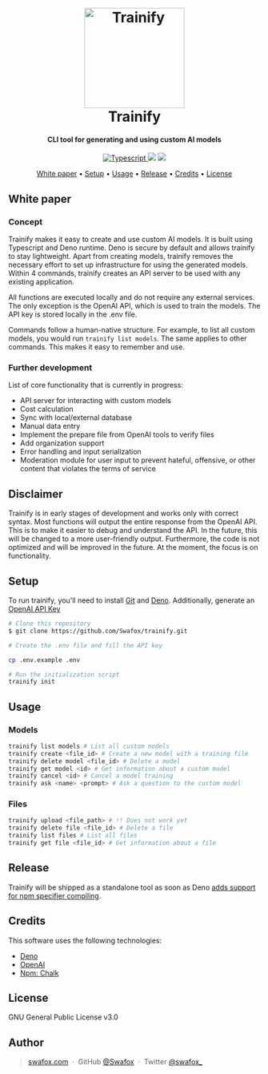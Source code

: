 
<h1 align="center">
  <br>
  <a href="https://i.imgur.com/eXFVqOv.png"><img src="https://i.imgur.com/eXFVqOv.png" alt="Trainify" width="200"></a>
  <br>
  Trainify
  <br>
</h1>

<h4 align="center">CLI tool for generating and using custom AI models</h4>
<p align="center">
  <a href="https://badgen.net/badge/icon/typescript?icon=typescript&label">
    <img src="https://badgen.net/badge/icon/typescript?icon=typescript&label"
         alt="Typescript">
  </a>
  <a href="https://badgen.net/badge/icon/terminal?icon=terminal&label"><img src="https://badgen.net/badge/icon/terminal?icon=terminal&label"></a>
  <a><img src="https://img.shields.io/badge/version-v0.1.0%20alpha-red"></a>
</p>

<p align="center">
  <a href="#white-paper">White paper</a> •
  <a href="#setup">Setup</a> •
  <a href="#usage">Usage</a> •
  <a href="#release">Release</a> •
  <a href="#credits">Credits</a> •
  <a href="#license">License</a>
</p>

## White paper

### Concept

Trainify makes it easy to create and use custom AI models. It is built using Typescript and Deno runtime. Deno is secure by default and allows trainify to stay lightweight. Apart from creating models, trainify removes the necessary effort to set up infrastructure for using the generated models. Within 4 commands, trainify creates an API server to be used with any existing application.

All functions are executed locally and do not require any external services. The only exception is the OpenAI API, which is used to train the models. The API key is stored locally in the .env file.

Commands follow a human-native structure. For example, to list all custom models, you would run `trainify list models`. The same applies to other commands. This makes it easy to remember and use.

### Further development

List of core functionality that is currently in progress:

- API server for interacting with custom models
- Cost calculation
- Sync with local/external database
- Manual data entry
- Implement the prepare file from OpenAI tools to verify files
- Add organization support
- Error handling and input serialization
- Moderation module for user input to prevent hateful, offensive, or other content that violates the terms of service

## Disclaimer

Trainify is in early stages of development and works only with correct syntax. Most functions will output the entire response from the OpenAI API. This is to make it easier to debug and understand the API. In the future, this will be changed to a more user-friendly output. Furthermore, the code is not optimized and will be improved in the future. At the moment, the focus is on functionality.

## Setup

To run trainify, you'll need to install [Git](https://git-scm.com) and [Deno](https://deno.land/manual@v1.29.2/getting_started/installation). Additionally, generate an [OpenAI API Key](https://beta.openai.com/docs/quickstart/add-your-api-key)

```bash
# Clone this repository
$ git clone https://github.com/Swafox/trainify.git

# Create the .env file and fill the API key

cp .env.example .env

# Run the initialization script
trainify init
```

## Usage

### Models

```bash
trainify list models # List all custom models
trainify create <file_id> # Create a new model with a training file
trainify delete model <file_id> # Delete a model
trainify get model <id> # Get information about a custom model
trainify cancel <id> # Cancel a model training
trainify ask <name> <prompt> # Ask a question to the custom model
```

### Files

```bash
trainify upload <file_path> # !! Does not work yet
trainify delete file <file_id> # Delete a file
trainify list files # List all files
trainify get file <file_id> # Get information about a file
```

## Release

Trainify will be shipped as a standalone tool as soon as Deno [adds support for npm specifier compiling](https://github.com/denoland/deno/issues/15960).

## Credits

This software uses the following technologies:

- [Deno](https://deno.land/)
- [OpenAI](https://openai.com/)
- [Npm: Chalk](https://www.npmjs.com/package/chalk)

## License

GNU General Public License v3.0

## Author

> [swafox.com](https://www.swafox.com) &nbsp;&middot;&nbsp;
> GitHub [@Swafox](https://github.com/Swafox) &nbsp;&middot;&nbsp;
> Twitter [@swafox_](https://twitter.com/swafox_)
